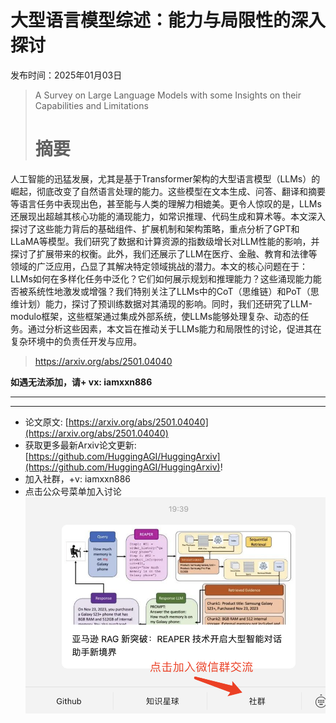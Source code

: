 # 大型语言模型综述：能力与局限性的深入探讨
发布时间：2025年01月03日


> A Survey on Large Language Models with some Insights on their Capabilities and Limitations
>
> # 摘要
人工智能的迅猛发展，尤其是基于Transformer架构的大型语言模型（LLMs）的崛起，彻底改变了自然语言处理的能力。这些模型在文本生成、问答、翻译和摘要等语言任务中表现出色，甚至能与人类的理解力相媲美。更令人惊叹的是，LLMs还展现出超越其核心功能的涌现能力，如常识推理、代码生成和算术等。本文深入探讨了这些能力背后的基础组件、扩展机制和架构策略，重点分析了GPT和LLaMA等模型。我们研究了数据和计算资源的指数级增长对LLM性能的影响，并探讨了扩展带来的权衡。此外，我们还展示了LLM在医疗、金融、教育和法律等领域的广泛应用，凸显了其解决特定领域挑战的潜力。本文的核心问题在于：LLMs如何在多样化任务中泛化？它们如何展示规划和推理能力？这些涌现能力能否被系统性地激发或增强？我们特别关注了LLMs中的CoT（思维链）和PoT（思维计划）能力，探讨了预训练数据对其涌现的影响。同时，我们还研究了LLM-modulo框架，这些框架通过集成外部系统，使LLMs能够处理复杂、动态的任务。通过分析这些因素，本文旨在推动关于LLMs能力和局限性的讨论，促进其在复杂环境中的负责任开发与应用。
>
> https://arxiv.org/abs/2501.04040

**如遇无法添加，请+ vx: iamxxn886**
<hr />


<hr />

- 论文原文: [https://arxiv.org/abs/2501.04040](https://arxiv.org/abs/2501.04040)
- 获取更多最新Arxiv论文更新: [https://github.com/HuggingAGI/HuggingArxiv](https://github.com/HuggingAGI/HuggingArxiv)!
- 加入社群，+v: iamxxn886
- 点击公众号菜单加入讨论
![](https://raw.githubusercontent.com/HuggingAGI/wx_assets/main/2024/07/31/1722434818326-94339e92-22f1-4472-9d27-fed232f70b5d.jpeg)